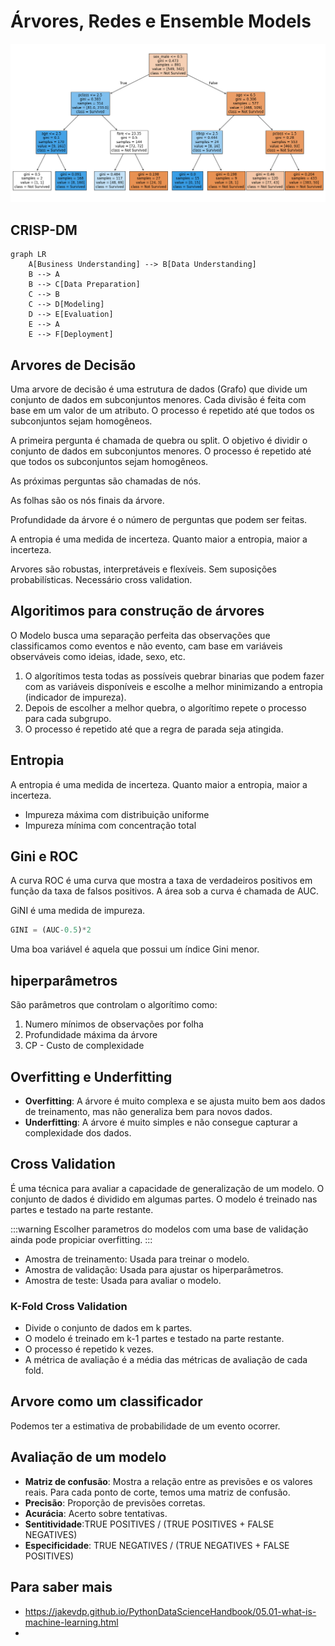 # Árvores, Redes e Ensemble Models

![Arvore](./images/arvore.png)

## CRISP-DM

```mermaid
graph LR
    A[Business Understanding] --> B[Data Understanding]
    B --> A
    B --> C[Data Preparation]
    C --> B
    C --> D[Modeling]
    D --> E[Evaluation]
    E --> A
    E --> F[Deployment]
```

## Arvores de Decisão

Uma arvore de decisão é uma estrutura de dados (Grafo) que divide um conjunto de dados em subconjuntos menores. Cada divisão é feita com base em um valor de um atributo. O processo é repetido até que todos os subconjuntos sejam homogêneos.

A primeira pergunta é chamada de quebra ou split. O objetivo é dividir o conjunto de dados em subconjuntos menores. O processo é repetido até que todos os subconjuntos sejam homogêneos.

As próximas perguntas são chamadas de nós. 

As folhas são os nós finais da árvore.

Profundidade da árvore é o número de perguntas que podem ser feitas.

A entropia é uma medida de incerteza. Quanto maior a entropia, maior a incerteza.

Arvores são robustas, interpretáveis e flexíveis. Sem suposições probabilísticas. Necessário cross validation.

## Algoritimos para construção de árvores

O Modelo busca uma separação perfeita das observações que classificamos como eventos e não evento, cam base em variáveis observáveis como ideias, idade, sexo, etc.

1. O algorítimos testa todas as possíveis quebrar binarias que podem fazer com as variáveis disponíveis e escolhe a melhor minimizando a entropia (indicador de impureza).
2. Depois de escolher a melhor quebra, o algorítimo repete o processo para cada subgrupo. 
3. O processo é repetido até que a regra de parada seja atingida.

## Entropia

A entropia é uma medida de incerteza. Quanto maior a entropia, maior a incerteza.

- Impureza máxima com distribuição uniforme
- Impureza mínima com concentração total

## Gini e ROC

A curva ROC é uma curva que mostra a taxa de verdadeiros positivos em função da taxa de falsos positivos. A área sob a curva é chamada de AUC.

GiNI é uma medida de impureza.

```python
GINI = (AUC-0.5)*2
```

Uma boa variável é aquela que possui um índice Gini menor.

## hiperparâmetros

São parâmetros que controlam o algorítimo como:

1. Numero mínimos de observações por folha
2. Profundidade máxima da árvore
3. CP - Custo de complexidade

## Overfitting e Underfitting

- **Overfitting**: A árvore é muito complexa e se ajusta muito bem aos dados de treinamento, mas não generaliza bem para novos dados.
- **Underfitting**: A árvore é muito simples e não consegue capturar a complexidade dos dados.


## Cross Validation

É uma técnica para avaliar a capacidade de generalização de um modelo. O conjunto de dados é dividido em algumas partes. O modelo é treinado nas partes e testado na parte restante.

:::warning
Escolher parametros do modelos com uma base de validação ainda pode propiciar overfitting.
:::

- Amostra de treinamento: Usada para treinar o modelo.
- Amostra de validação: Usada para ajustar os hiperparâmetros.
- Amostra de teste: Usada para avaliar o modelo.

### K-Fold Cross Validation

- Divide o conjunto de dados em k partes.
- O modelo é treinado em k-1 partes e testado na parte restante.
- O processo é repetido k vezes.
- A métrica de avaliação é a média das métricas de avaliação de cada fold.
 

## Arvore como um classificador

Podemos ter a estimativa de probabilidade de um evento ocorrer.

## Avaliação de um modelo

- **Matriz de confusão**: Mostra a relação entre as previsões e os valores reais. Para cada ponto de corte, temos uma matriz de confusão.
- **Precisão**: Proporção de previsões corretas.
- **Acurácia**: Acerto sobre tentativas.
- **Sentitividade**:TRUE POSITIVES / (TRUE POSITIVES + FALSE NEGATIVES)
- **Especificidade**: TRUE NEGATIVES / (TRUE NEGATIVES + FALSE POSITIVES)


## Para saber mais

- https://jakevdp.github.io/PythonDataScienceHandbook/05.01-what-is-machine-learning.html
- 